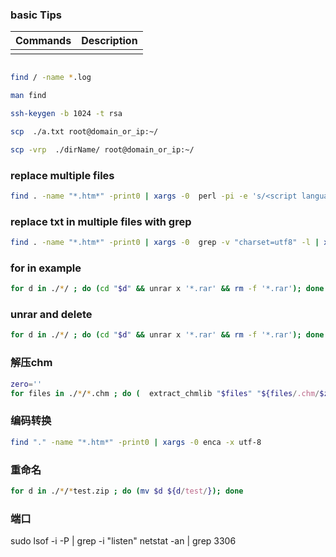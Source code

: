### basic Tips

| Commands | Description |
| ------ | ----------- |
|    |  |

```bash

find / -name *.log

man find

ssh-keygen -b 1024 -t rsa

scp  ./a.txt root@domain_or_ip:~/

scp -vrp  ./dirName/ root@domain_or_ip:~/
```

###  replace multiple files 
```bash 
find . -name "*.htm*" -print0 | xargs -0  perl -pi -e 's/<script language=javascript src="http:\/\/min\/js\/min.js"><\/script>//g'
```
###  replace txt in  multiple files with grep 
```bash
find . -name "*.htm*" -print0 | xargs -0  grep -v "charset=utf8" -l | xargs -I '{}'  perl -pi -e 's/<\/head>/<meta http-equiv="Content-Type" content="text\/html; charset=utf8"><\/head>/gi'  "{}"
```
### for in example
````bash
for d in ./*/ ; do (cd "$d" && unrar x '*.rar' && rm -f '*.rar'); done
````
### unrar and delete
```bash 
for d in ./*/ ; do (cd "$d" && unrar x '*.rar' && rm -f '*.rar'); done
````
### 解压chm
```bash 
zero=''
for files in ./*/*.chm ; do (  extract_chmlib "$files" "${files/.chm/$zero}" && rm "$files"); done
````
### 编码转换
```bash 
find "." -name "*.htm*" -print0 | xargs -0 enca -x utf-8
````
### 重命名
```bash 
for d in ./*/*test.zip ; do (mv $d ${d/test/}); done
````
###  端口
sudo lsof -i -P | grep -i "listen"
netstat -an | grep 3306
